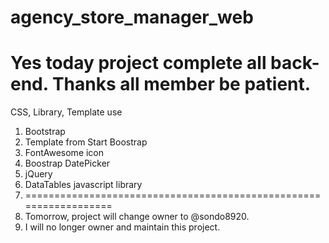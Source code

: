 # agency_store_manager_web
Yes today project complete all back-end. Thanks all member be patient.
=======================================================================
CSS, Library, Template use
1. Bootstrap
2. Template from Start Boostrap
3. FontAwesome icon
4. Boostrap DatePicker
5. jQuery
6. DataTables javascript library
7. ==================================================================
8. Tomorrow, project will change owner to @sondo8920.
9. I will no longer owner and maintain this project.
